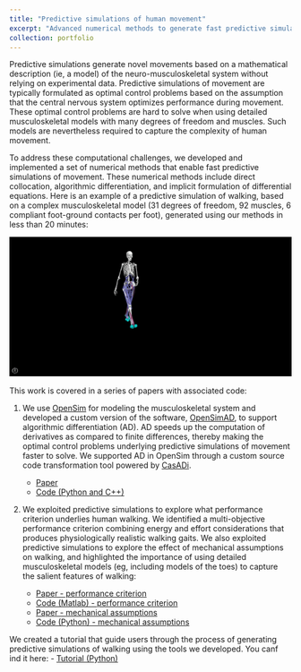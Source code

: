 ```yaml
---
title: "Predictive simulations of human movement"
excerpt: "Advanced numerical methods to generate fast predictive simulations of human movement <br/><img src='/images/PredSim_1.png'>"
collection: portfolio
---
```


Predictive simulations generate novel movements based on a mathematical description (ie, a model) of the neuro-musculoskeletal system without relying on experimental data. Predictive simulations of movement are typically formulated as optimal control problems based on the assumption that the central nervous system optimizes performance during movement. These optimal control problems are hard to solve when using detailed musculoskeletal models with many degrees of freedom and muscles. Such models are nevertheless required to capture the complexity of human movement.

To address these computational challenges, we developed and implemented a set of numerical methods that enable fast predictive simulations of movement. These numerical methods include direct collocation, algorithmic differentiation, and implicit formulation of differential equations. Here is an example of a predictive simulation of walking, based on a complex musculoskeletal model (31 degrees of freedom, 92 muscles, 6 compliant foot-ground contacts per foot), generated using our methods in less than 20 minutes:

<p align="center">
  <img src="/images/PredictiveSimulation.gif">
</p>

This work is covered in a series of papers with associated code:

1. We use [OpenSim](https://simtk.org/projects/opensim) for modeling the musculoskeletal system and developed a custom version of the software, [OpenSimAD](https://github.com/antoinefalisse/opensimAD), to support algorithmic differentiation (AD). AD speeds up the computation of derivatives as compared to finite differences, thereby making the optimal control problems underlying predictive simulations of movement faster to solve. We supported AD in OpenSim through a custom source code transformation tool powered by [CasADi](https://web.casadi.org/).
    - [Paper](https://journals.plos.org/plosone/article?id=10.1371/journal.pone.0217730) 
    - [Code (Python and C++)](https://github.com/antoinefalisse/opensimAD)
    
2. We exploited predictive simulations to explore what performance criterion underlies human walking. We identified a multi-objective performance criterion combining energy and effort considerations that produces physiologically realistic walking gaits. We also exploited predictive simulations to explore the effect of mechanical assumptions on walking, and highlighted the importance of using detailed musculoskeletal models (eg, including models of the toes) to capture the salient features of walking:
    - [Paper - performance criterion](https://royalsocietypublishing.org/doi/10.1098/rsif.2019.0402)
    - [Code (Matlab) - performance criterion](https://github.com/antoinefalisse/3dpredictsim)
    - [Paper - mechanical assumptions](https://journals.plos.org/plosone/article?id=10.1371/journal.pone.0256311)
    - [Code (Python) -  mechanical assumptions](https://github.com/antoinefalisse/predictsim_mtp)
	
We created a tutorial that guide users through the process of generating predictive simulations of walking using the tools we developed. You canf ind it here:
	- [Tutorial (Python)](https://github.com/antoinefalisse/predsim_tutorial)

